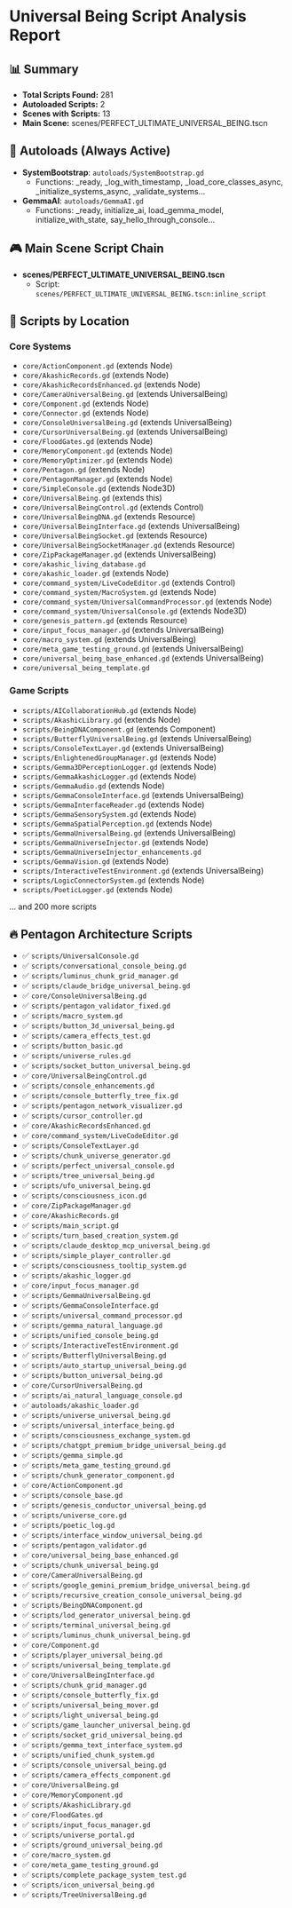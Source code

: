 # Universal Being Script Analysis Report

## 📊 Summary

- **Total Scripts Found:** 281
- **Autoloaded Scripts:** 2
- **Scenes with Scripts:** 13
- **Main Scene:** scenes/PERFECT_ULTIMATE_UNIVERSAL_BEING.tscn

## 🚀 Autoloads (Always Active)

- **SystemBootstrap**: `autoloads/SystemBootstrap.gd`
  - Functions: _ready, _log_with_timestamp, _load_core_classes_async, _initialize_systems_async, _validate_systems...
- **GemmaAI**: `autoloads/GemmaAI.gd`
  - Functions: _ready, initialize_ai, load_gemma_model, initialize_with_state, say_hello_through_console...

## 🎮 Main Scene Script Chain

- **scenes/PERFECT_ULTIMATE_UNIVERSAL_BEING.tscn**
  - Script: `scenes/PERFECT_ULTIMATE_UNIVERSAL_BEING.tscn:inline_script`

## 📂 Scripts by Location

### Core Systems
- `core/ActionComponent.gd` (extends Node)
- `core/AkashicRecords.gd` (extends Node)
- `core/AkashicRecordsEnhanced.gd` (extends Node)
- `core/CameraUniversalBeing.gd` (extends UniversalBeing)
- `core/Component.gd` (extends Node)
- `core/Connector.gd` (extends Node)
- `core/ConsoleUniversalBeing.gd` (extends UniversalBeing)
- `core/CursorUniversalBeing.gd` (extends UniversalBeing)
- `core/FloodGates.gd` (extends Node)
- `core/MemoryComponent.gd` (extends Node)
- `core/MemoryOptimizer.gd` (extends Node)
- `core/Pentagon.gd` (extends Node)
- `core/PentagonManager.gd` (extends Node)
- `core/SimpleConsole.gd` (extends Node3D)
- `core/UniversalBeing.gd` (extends this)
- `core/UniversalBeingControl.gd` (extends Control)
- `core/UniversalBeingDNA.gd` (extends Resource)
- `core/UniversalBeingInterface.gd` (extends UniversalBeing)
- `core/UniversalBeingSocket.gd` (extends Resource)
- `core/UniversalBeingSocketManager.gd` (extends Resource)
- `core/ZipPackageManager.gd` (extends UniversalBeing)
- `core/akashic_living_database.gd`
- `core/akashic_loader.gd` (extends Node)
- `core/command_system/LiveCodeEditor.gd` (extends Control)
- `core/command_system/MacroSystem.gd` (extends Node)
- `core/command_system/UniversalCommandProcessor.gd` (extends Node)
- `core/command_system/UniversalConsole.gd` (extends Node3D)
- `core/genesis_pattern.gd` (extends Resource)
- `core/input_focus_manager.gd` (extends UniversalBeing)
- `core/macro_system.gd` (extends UniversalBeing)
- `core/meta_game_testing_ground.gd` (extends UniversalBeing)
- `core/universal_being_base_enhanced.gd` (extends UniversalBeing)
- `core/universal_being_template.gd`

### Game Scripts
- `scripts/AICollaborationHub.gd` (extends Node)
- `scripts/AkashicLibrary.gd` (extends Node)
- `scripts/BeingDNAComponent.gd` (extends Component)
- `scripts/ButterflyUniversalBeing.gd` (extends UniversalBeing)
- `scripts/ConsoleTextLayer.gd` (extends UniversalBeing)
- `scripts/EnlightenedGroupManager.gd` (extends Node)
- `scripts/Gemma3DPerceptionLogger.gd` (extends Node)
- `scripts/GemmaAkashicLogger.gd` (extends Node)
- `scripts/GemmaAudio.gd` (extends Node)
- `scripts/GemmaConsoleInterface.gd` (extends UniversalBeing)
- `scripts/GemmaInterfaceReader.gd` (extends Node)
- `scripts/GemmaSensorySystem.gd` (extends Node)
- `scripts/GemmaSpatialPerception.gd` (extends Node)
- `scripts/GemmaUniversalBeing.gd` (extends UniversalBeing)
- `scripts/GemmaUniverseInjector.gd` (extends Node)
- `scripts/GemmaUniverseInjector_enhancements.gd`
- `scripts/GemmaVision.gd` (extends Node)
- `scripts/InteractiveTestEnvironment.gd` (extends UniversalBeing)
- `scripts/LogicConnectorSystem.gd` (extends Node)
- `scripts/PoeticLogger.gd` (extends Node)

... and 200 more scripts

## 🔥 Pentagon Architecture Scripts

- ✅ `scripts/UniversalConsole.gd`
- ✅ `scripts/conversational_console_being.gd`
- ✅ `scripts/luminus_chunk_grid_manager.gd`
- ✅ `scripts/claude_bridge_universal_being.gd`
- ✅ `core/ConsoleUniversalBeing.gd`
- ✅ `scripts/pentagon_validator_fixed.gd`
- ✅ `scripts/macro_system.gd`
- ✅ `scripts/button_3d_universal_being.gd`
- ✅ `scripts/camera_effects_test.gd`
- ✅ `scripts/button_basic.gd`
- ✅ `scripts/universe_rules.gd`
- ✅ `scripts/socket_button_universal_being.gd`
- ✅ `core/UniversalBeingControl.gd`
- ✅ `scripts/console_enhancements.gd`
- ✅ `scripts/console_butterfly_tree_fix.gd`
- ✅ `scripts/pentagon_network_visualizer.gd`
- ✅ `scripts/cursor_controller.gd`
- ✅ `core/AkashicRecordsEnhanced.gd`
- ✅ `core/command_system/LiveCodeEditor.gd`
- ✅ `scripts/ConsoleTextLayer.gd`
- ✅ `scripts/chunk_universe_generator.gd`
- ✅ `scripts/perfect_universal_console.gd`
- ✅ `scripts/tree_universal_being.gd`
- ✅ `scripts/ufo_universal_being.gd`
- ✅ `scripts/consciousness_icon.gd`
- ✅ `core/ZipPackageManager.gd`
- ✅ `core/AkashicRecords.gd`
- ✅ `scripts/main_script.gd`
- ✅ `scripts/turn_based_creation_system.gd`
- ✅ `scripts/claude_desktop_mcp_universal_being.gd`
- ✅ `scripts/simple_player_controller.gd`
- ✅ `scripts/consciousness_tooltip_system.gd`
- ✅ `scripts/akashic_logger.gd`
- ✅ `core/input_focus_manager.gd`
- ✅ `scripts/GemmaUniversalBeing.gd`
- ✅ `scripts/GemmaConsoleInterface.gd`
- ✅ `scripts/universal_command_processor.gd`
- ✅ `scripts/gemma_natural_language.gd`
- ✅ `scripts/unified_console_being.gd`
- ✅ `scripts/InteractiveTestEnvironment.gd`
- ✅ `scripts/ButterflyUniversalBeing.gd`
- ✅ `scripts/auto_startup_universal_being.gd`
- ✅ `scripts/button_universal_being.gd`
- ✅ `core/CursorUniversalBeing.gd`
- ✅ `scripts/ai_natural_language_console.gd`
- ✅ `autoloads/akashic_loader.gd`
- ✅ `scripts/universe_universal_being.gd`
- ✅ `scripts/universal_interface_being.gd`
- ✅ `scripts/consciousness_exchange_system.gd`
- ✅ `scripts/chatgpt_premium_bridge_universal_being.gd`
- ✅ `scripts/gemma_simple.gd`
- ✅ `scripts/meta_game_testing_ground.gd`
- ✅ `scripts/chunk_generator_component.gd`
- ✅ `core/ActionComponent.gd`
- ✅ `scripts/console_base.gd`
- ✅ `scripts/genesis_conductor_universal_being.gd`
- ✅ `scripts/universe_core.gd`
- ✅ `scripts/poetic_log.gd`
- ✅ `scripts/interface_window_universal_being.gd`
- ✅ `scripts/pentagon_validator.gd`
- ✅ `core/universal_being_base_enhanced.gd`
- ✅ `scripts/chunk_universal_being.gd`
- ✅ `core/CameraUniversalBeing.gd`
- ✅ `scripts/google_gemini_premium_bridge_universal_being.gd`
- ✅ `scripts/recursive_creation_console_universal_being.gd`
- ✅ `scripts/BeingDNAComponent.gd`
- ✅ `scripts/lod_generator_universal_being.gd`
- ✅ `scripts/terminal_universal_being.gd`
- ✅ `scripts/luminus_chunk_universal_being.gd`
- ✅ `core/Component.gd`
- ✅ `scripts/player_universal_being.gd`
- ✅ `scripts/universal_being_template.gd`
- ✅ `core/UniversalBeingInterface.gd`
- ✅ `scripts/chunk_grid_manager.gd`
- ✅ `scripts/console_butterfly_fix.gd`
- ✅ `scripts/universal_being_mover.gd`
- ✅ `scripts/light_universal_being.gd`
- ✅ `scripts/game_launcher_universal_being.gd`
- ✅ `scripts/socket_grid_universal_being.gd`
- ✅ `scripts/gemma_text_interface_system.gd`
- ✅ `scripts/unified_chunk_system.gd`
- ✅ `scripts/console_universal_being.gd`
- ✅ `scripts/camera_effects_component.gd`
- ✅ `core/UniversalBeing.gd`
- ✅ `core/MemoryComponent.gd`
- ✅ `scripts/AkashicLibrary.gd`
- ✅ `core/FloodGates.gd`
- ✅ `scripts/input_focus_manager.gd`
- ✅ `scripts/universe_portal.gd`
- ✅ `scripts/ground_universal_being.gd`
- ✅ `core/macro_system.gd`
- ✅ `core/meta_game_testing_ground.gd`
- ✅ `scripts/complete_package_system_test.gd`
- ✅ `scripts/icon_universal_being.gd`
- ✅ `scripts/TreeUniversalBeing.gd`

